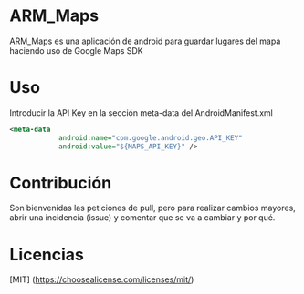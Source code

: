# ARM_Maps
ARM_Maps es una aplicación de android para guardar lugares del mapa haciendo uso de Google Maps SDK
# Uso
Introducir la API Key en la sección meta-data del AndroidManifest.xml
```xml
<meta-data
            android:name="com.google.android.geo.API_KEY"
            android:value="${MAPS_API_KEY}" />
````
# Contribución
Son bienvenidas las peticiones de pull, pero para realizar cambios mayores, abrir una incidencia (issue) y comentar que se va a cambiar y por qué.
# Licencias
[MIT] (https://choosealicense.com/licenses/mit/)
